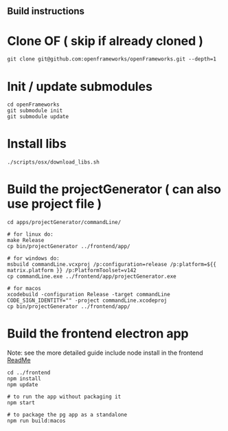 ## Build instructions 

# Clone OF ( skip if already cloned ) 
```
git clone git@github.com:openframeworks/openFrameworks.git --depth=1
```

# Init / update submodules 
```
cd openFrameworks
git submodule init
git submodule update
```

# Install libs
`./scripts/osx/download_libs.sh`

# Build the projectGenerator ( can also use project file ) 
```
cd apps/projectGenerator/commandLine/

# for linux do:
make Release
cp bin/projectGenerator ../frontend/app/

# for windows do:
msbuild commandLine.vcxproj /p:configuration=release /p:platform=${{ matrix.platform }} /p:PlatformToolset=v142
cp commandLine.exe ../frontend/app/projectGenerator.exe

# for macos 
xcodebuild -configuration Release -target commandLine CODE_SIGN_IDENTITY="" -project commandLine.xcodeproj
cp bin/projectGenerator ../frontend/app/
```

# Build the frontend electron app 
Note: see the more detailed guide include node install in the frontend [ReadMe](frontend/ReadMe.md)
```
cd ../frontend
npm install 
npm update

# to run the app without packaging it 
npm start

# to package the pg app as a standalone
npm run build:macos 
```
